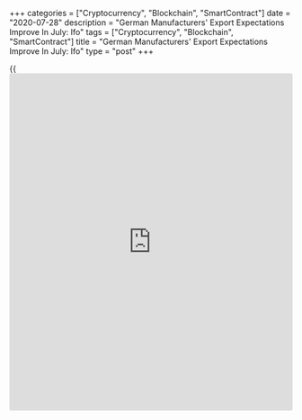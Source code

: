 +++
categories = ["Cryptocurrency", "Blockchain", "SmartContract"]
date = "2020-07-28"
description = "German Manufacturers' Export Expectations Improve In July: Ifo"
tags = ["Cryptocurrency", "Blockchain", "SmartContract"]
title = "German Manufacturers' Export Expectations Improve In July: Ifo"
type = "post"
+++

{{<iframe id="large-banner" src="https://www.bounty.group/#slide=2.0" width="100%" height="600" scrolling="no" style="border: 0px solid rgb(216, 221, 230); border-radius: 3px;">}}

German manufacturers' export expectations strengthened in July, survey
data from the ifo institute showed Tuesday.

The ifo export expectations index for manufacturing rose to plus 6.9
points in July from minus 2.2 points in June.

Cautious optimism is spreading among German exporters, Clemens Fuest,
ifo President said. German exports are benefiting from the economic
recovery in many countries.

Expectations among car manufacturers showed strong improvement in July.
Confidence also returned to the electronics and chemical industries.

Pessimism in the mechanical engineering sector decreased noticeably, but
sales were not yet expected to rise in July.

Nonetheless, the export market remained difficult for the clothing and
leather goods industry, the survey showed.

For comments and feedback [contact](https://www.playgroundfx.com/contact/): editorial@rtt[news](https://www.letsplayfx.com/blog/forex-news-website/).com

[Economic News][1]

 **What parts of the world are seeing the best (and worst) economic
performances lately? Click[here][2] to check out our [Econ Scorecard][2]
and find out! See up-to-the-moment [ranking](https://www.playgroundfx.com/blog/crypto-exchange-ranking/)s for the best and worst
performers in [GDP][3], [unemployment rate][4], [inflation][2] and much
more.**

   1. www.rtt[news](https://www.letsplayfx.com/blog/forex-news-website/).com/Content/EconomicNews.aspx
   2. www.rtt[news](https://www.letsplayfx.com/blog/forex-news-website/).com/economic-scorecard/world-rank/CPI/highest-performance.aspx
   3. www.rtt[news](https://www.letsplayfx.com/blog/forex-news-website/).com/economic-scorecard/world-rank/GDP/highest-performance.aspx
   4. www.rtt[news](https://www.letsplayfx.com/blog/forex-news-website/).com/economic-scorecard/world-rank/unemployment-rate/lowest-performance.aspx